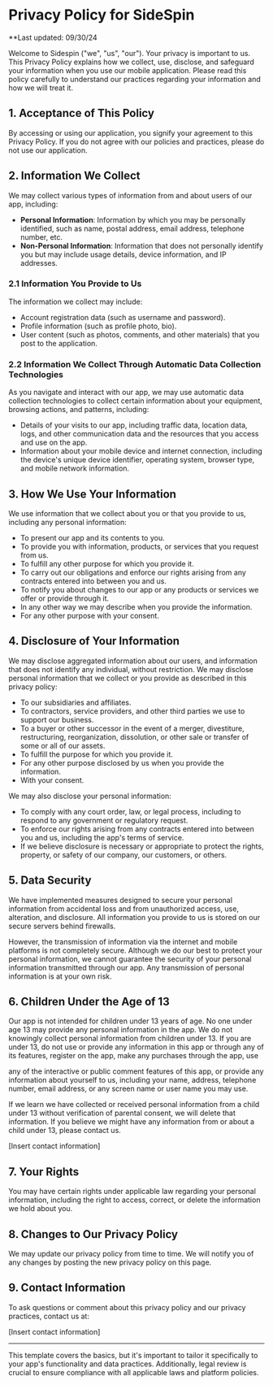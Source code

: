 # Privacy Policy for SideSpin

**Last updated: 09/30/24

Welcome to Sidespin ("we", "us", "our"). Your privacy is important to us. This Privacy Policy explains how we collect, use, disclose, and safeguard your information when you use our mobile application. Please read this policy carefully to understand our practices regarding your information and how we will treat it.

## 1. Acceptance of This Policy
By accessing or using our application, you signify your agreement to this Privacy Policy. If you do not agree with our policies and practices, please do not use our application.

## 2. Information We Collect
We may collect various types of information from and about users of our app, including:

- **Personal Information**: Information by which you may be personally identified, such as name, postal address, email address, telephone number, etc.
- **Non-Personal Information**: Information that does not personally identify you but may include usage details, device information, and IP addresses.

### 2.1 Information You Provide to Us
The information we collect may include:
- Account registration data (such as username and password).
- Profile information (such as profile photo, bio).
- User content (such as photos, comments, and other materials) that you post to the application.

### 2.2 Information We Collect Through Automatic Data Collection Technologies
As you navigate and interact with our app, we may use automatic data collection technologies to collect certain information about your equipment, browsing actions, and patterns, including:
- Details of your visits to our app, including traffic data, location data, logs, and other communication data and the resources that you access and use on the app.
- Information about your mobile device and internet connection, including the device's unique device identifier, operating system, browser type, and mobile network information.

## 3. How We Use Your Information
We use information that we collect about you or that you provide to us, including any personal information:
- To present our app and its contents to you.
- To provide you with information, products, or services that you request from us.
- To fulfill any other purpose for which you provide it.
- To carry out our obligations and enforce our rights arising from any contracts entered into between you and us.
- To notify you about changes to our app or any products or services we offer or provide through it.
- In any other way we may describe when you provide the information.
- For any other purpose with your consent.

## 4. Disclosure of Your Information
We may disclose aggregated information about our users, and information that does not identify any individual, without restriction. We may disclose personal information that we collect or you provide as described in this privacy policy:
- To our subsidiaries and affiliates.
- To contractors, service providers, and other third parties we use to support our business.
- To a buyer or other successor in the event of a merger, divestiture, restructuring, reorganization, dissolution, or other sale or transfer of some or all of our assets.
- To fulfill the purpose for which you provide it.
- For any other purpose disclosed by us when you provide the information.
- With your consent.

We may also disclose your personal information:
- To comply with any court order, law, or legal process, including to respond to any government or regulatory request.
- To enforce our rights arising from any contracts entered into between you and us, including the app's terms of service.
- If we believe disclosure is necessary or appropriate to protect the rights, property, or safety of our company, our customers, or others.

## 5. Data Security
We have implemented measures designed to secure your personal information from accidental loss and from unauthorized access, use, alteration, and disclosure. All information you provide to us is stored on our secure servers behind firewalls. 

However, the transmission of information via the internet and mobile platforms is not completely secure. Although we do our best to protect your personal information, we cannot guarantee the security of your personal information transmitted through our app. Any transmission of personal information is at your own risk.

## 6. Children Under the Age of 13
Our app is not intended for children under 13 years of age. No one under age 13 may provide any personal information in the app. We do not knowingly collect personal information from children under 13. If you are under 13, do not use or provide any information in this app or through any of its features, register on the app, make any purchases through the app, use

 any of the interactive or public comment features of this app, or provide any information about yourself to us, including your name, address, telephone number, email address, or any screen name or user name you may use.

If we learn we have collected or received personal information from a child under 13 without verification of parental consent, we will delete that information. If you believe we might have any information from or about a child under 13, please contact us.

[Insert contact information]

## 7. Your Rights
You may have certain rights under applicable law regarding your personal information, including the right to access, correct, or delete the information we hold about you. 

## 8. Changes to Our Privacy Policy
We may update our privacy policy from time to time. We will notify you of any changes by posting the new privacy policy on this page.

## 9. Contact Information
To ask questions or comment about this privacy policy and our privacy practices, contact us at:

[Insert contact information]

---

This template covers the basics, but it's important to tailor it specifically to your app's functionality and data practices. Additionally, legal review is crucial to ensure compliance with all applicable laws and platform policies.

